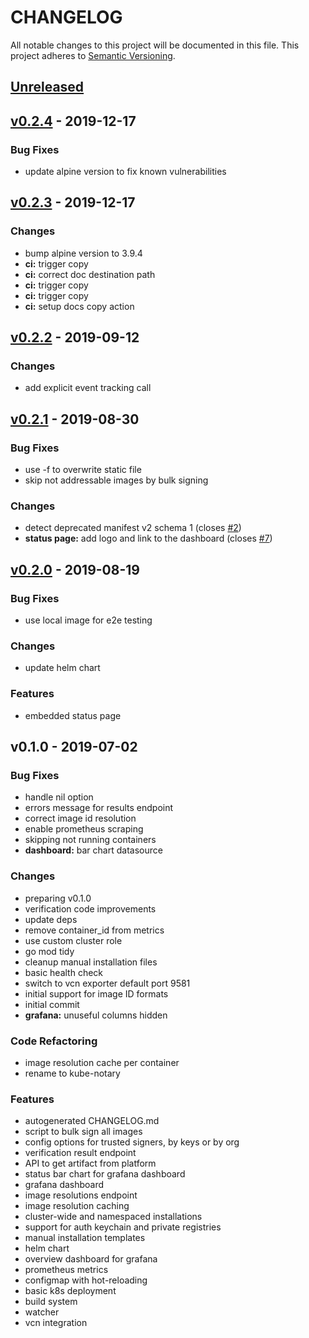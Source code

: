 # CHANGELOG
All notable changes to this project will be documented in this file. This project adheres to [Semantic Versioning](https://semver.org/spec/v2.0.0.html).
<a name="unreleased"></a>
## [Unreleased]


<a name="v0.2.4"></a>
## [v0.2.4] - 2019-12-17
### Bug Fixes
- update alpine version to fix known vulnerabilities


<a name="v0.2.3"></a>
## [v0.2.3] - 2019-12-17
### Changes
- bump alpine version to 3.9.4
- **ci:** trigger copy
- **ci:** correct doc destination path
- **ci:** trigger copy
- **ci:** trigger copy
- **ci:** setup docs copy action


<a name="v0.2.2"></a>
## [v0.2.2] - 2019-09-12
### Changes
- add explicit event tracking call


<a name="v0.2.1"></a>
## [v0.2.1] - 2019-08-30
### Bug Fixes
- use -f to overwrite static file
- skip not addressable images by bulk signing

### Changes
- detect deprecated manifest v2 schema 1 (closes [#2](https://github.com/vchain-us/kube-notary/issues/2))
- **status page:** add logo and link to the dashboard (closes [#7](https://github.com/vchain-us/kube-notary/issues/7))


<a name="v0.2.0"></a>
## [v0.2.0] - 2019-08-19
### Bug Fixes
- use local image for e2e testing

### Changes
- update helm chart

### Features
- embedded status page


<a name="v0.1.0"></a>
## v0.1.0 - 2019-07-02
### Bug Fixes
- handle nil option
- errors message for results endpoint
- correct image id resolution
- enable prometheus scraping
- skipping not running containers
- **dashboard:** bar chart datasource

### Changes
- preparing v0.1.0
- verification code improvements
- update deps
- remove container_id from metrics
- use custom cluster role
- go mod tidy
- cleanup manual installation files
- basic health check
- switch to vcn exporter default port 9581
- initial support for image ID formats
- initial commit
- **grafana:** unuseful columns hidden

### Code Refactoring
- image resolution cache per container
- rename to kube-notary

### Features
- autogenerated CHANGELOG.md
- script to bulk sign all images
- config options for trusted signers, by keys or by org
- verification result endpoint
- API to get artifact from platform
- status bar chart for grafana dashboard
- grafana dashboard
- image resolutions endpoint
- image resolution caching
- cluster-wide and namespaced installations
- support for auth keychain and private registries
- manual installation templates
- helm chart
- overview dashboard for grafana
- prometheus metrics
- configmap with hot-reloading
- basic k8s deployment
- build system
- watcher
- vcn integration


[Unreleased]: https://github.com/vchain-us/kube-notary/compare/v0.2.4...HEAD
[v0.2.4]: https://github.com/vchain-us/kube-notary/compare/v0.2.3...v0.2.4
[v0.2.3]: https://github.com/vchain-us/kube-notary/compare/v0.2.2...v0.2.3
[v0.2.2]: https://github.com/vchain-us/kube-notary/compare/v0.2.1...v0.2.2
[v0.2.1]: https://github.com/vchain-us/kube-notary/compare/v0.2.0...v0.2.1
[v0.2.0]: https://github.com/vchain-us/kube-notary/compare/v0.1.0...v0.2.0
